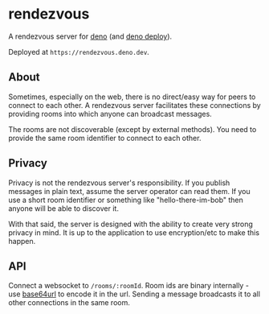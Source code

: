 # rendezvous

A rendezvous server for [deno](https://deno.com/) (and
[deno deploy](https://deno.com/deploy)).

Deployed at `https://rendezvous.deno.dev`.

## About

Sometimes, especially on the web, there is no direct/easy way for peers to
connect to each other. A rendezvous server facilitates these connections by
providing rooms into which anyone can broadcast messages.

The rooms are not discoverable (except by external methods). You need to provide
the same room identifier to connect to each other.

## Privacy

Privacy is not the rendezvous server's responsibility. If you publish messages
in plain text, assume the server operator can read them. If you use a short room
identifier or something like "hello-there-im-bob" then anyone will be able to
discover it.

With that said, the server is designed with the ability to create very strong
privacy in mind. It is up to the application to use encryption/etc to make this
happen.

## API

Connect a websocket to `/rooms/:roomId`. Room ids are binary internally - use
[base64url](https://base64.guru/standards/base64url) to encode it in the url.
Sending a message broadcasts it to all other connections in the same room.
